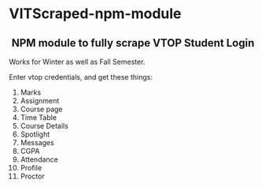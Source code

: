 # VITScraped-npm-module
<center><h2>NPM module to fully scrape VTOP Student Login</h2></center>


Works for Winter as well as Fall Semester.

Enter vtop credentials, and get these things:

1. Marks
2. Assignment
3. Course page
4. Time Table
5. Course Details
6. Spotlight
7. Messages
8. CGPA
9. Attendance
10. Profile
11. Proctor


